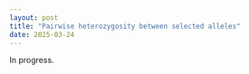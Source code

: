 ```yaml
---
layout: post
title: "Pairwise heterozygosity between selected alleles"
date: 2025-03-24
---
```

<script id="MathJax-script" async src="https://cdn.jsdelivr.net/npm/mathjax@3/es5/tex-mml-chtml.js"></script>

In progress.
<!--
The *Ising model* has a Hamiltonian in terms of spin variables $$ \sigma_i $$ given by   

$$ H  = -J \sum_{\langle ij\rangle} \sigma_i\sigma_j + \sum_i h_i \sigma_i, $$  

where the sum is taken over all pairs of neighboring sites $$i$$ and $$j$$ on the lattice<sup>1</sup>.  
<br>

---  
<sup>1</sup> See e.g. [this link](https://en.wikipedia.org/wiki/Ising_model).
-->
